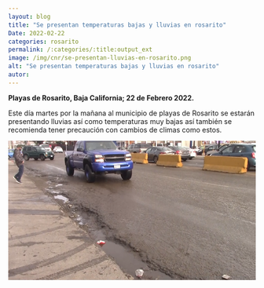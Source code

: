 ```yaml
---
layout: blog
title: "Se presentan temperaturas bajas y lluvias en rosarito"
Date: 2022-02-22
categories: rosarito
permalink: /:categories/:title:output_ext
image: /img/cnr/se-presentan-lluvias-en-rosarito.png
alt: "Se presentan temperaturas bajas y lluvias en rosarito"
autor:
---
```


**Playas de Rosarito, Baja California; 22 de Febrero 2022.** 

Este día martes por la mañana al municipio de playas de Rosarito se estarán presentando lluvias así como temperaturas muy bajas así también se recomienda tener precaución con cambios de climas como estos. 

<div id="carouselExampleSlidesOnly" class="carousel slide" data-ride="carousel">
  <div class="carousel-inner">
    <div class="carousel-item active">
       <img class="d-block w-100" src="/img/cnr/se-presentan-lluvias-en-rosarito.png" loading="lazy"  alt="Se presentan temperaturas bajas y lluvias en rosarito">
    </div>
  </div>
</div>